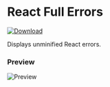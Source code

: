 # React Full Errors
 [![Download][icon]][link] 

Displays unminified React errors.


### Preview 
![Preview](https://media.discordapp.net/attachments/777957545439920138/845658565720670208/unknown.png)

[icon]: https://img.shields.io/badge/Download-React%20Full%20Errors-brightgreen.svg
[link]: https://minhaskamal.github.io/DownGit/#/home?url=https://github.com/QWERTxD/BetterDiscordPlugins/tree/main/ReactFullErrors/build/ReactFullErrors.plugin.js